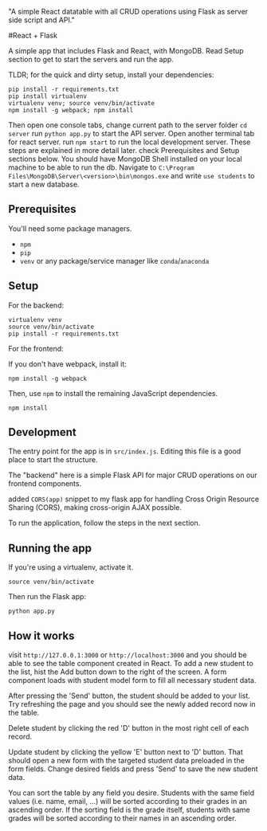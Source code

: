 "A simple React datatable with all CRUD operations using Flask as server side script and API." 

#React + Flask

A simple app that includes Flask and React, with MongoDB. Read Setup section to get to start the servers and run the app.

TLDR; for the quick and dirty setup, install your dependencies:

```
pip install -r requirements.txt
pip install virtualenv
virtualenv venv; source venv/bin/activate
npm install -g webpack; npm install
```

Then open one console tabs, change current path to the server folder `cd server` run `python app.py` to start the API server.
Open another terminal tab for react server. run `npm start` to run the local development server.
These steps are explained in more detail later. check Prerequisites and Setup sections below.
You should have MongoDB Shell installed on your local machine to be able to run the db. Navigate to `C:\Program Files\MongoDB\Server\<version>\bin\mongos.exe` and write `use students` to start a new database.

## Prerequisites

You'll need some package managers.

- `npm`
- `pip`
- `venv` or any package/service manager like `conda`/`anaconda`

## Setup

For the backend:

```
virtualenv venv
source venv/bin/activate
pip install -r requirements.txt
```

For the frontend:

If you don't have webpack, install it:

```
npm install -g webpack
```

Then, use `npm` to install the remaining JavaScript dependencies.

```
npm install
```

## Development

The entry point for the app is in `src/index.js`. Editing this file is a good place to start the structure.

The "backend" here is a simple Flask API for major CRUD operations on our frontend components.

added `CORS(app)` snippet to my flask app for handling Cross Origin Resource Sharing (CORS), making cross-origin AJAX possible.

To run the application, follow the steps in the next section.

## Running the app

If you're using a virtualenv, activate it.

```
source venv/bin/activate
```

Then run the Flask app:

```
python app.py
```

## How it works

visit `http://127.0.0.1:3000` or `http://localhost:3000` and you should be able to see the table component created in React.
To add a new student to the list, hist the Add button down to the right of the screen. A form component loads with student model form to fill all necessary student data.

After pressing the 'Send' button, the student should be added to your list. Try refreshing the page and you should see the newly added record now in the table.

Delete student by clicking the red 'D' button in the most right cell of each record.

Update student by clicking the yellow 'E' button next to 'D' button. That should open a new form with the targeted student data preloaded in the form fields. Change desired fields and press 'Send' to save the new student data.

You can sort the table by any field you desire. Students with the same field values (i.e. name, email, ...) will be sorted according to their grades in an ascending order. If the sorting field is the grade itself, students with same grades will be sorted according to their names in an ascending order.
